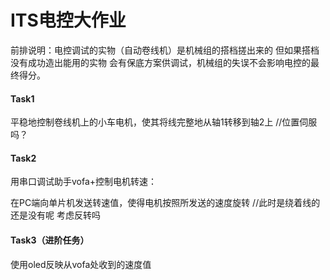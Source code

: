 # ITS电控大作业

前排说明：电控调试的实物（自动卷线机）是机械组的搭档搓出来的  但如果搭档没有成功造出能用的实物 会有保底方案供调试，机械组的失误不会影响电控的最终得分。

#### Task1

平稳地控制卷线机上的小车电机，使其将线完整地从轴1转移到轴2上    //位置伺服吗？

#### Task2

用串口调试助手vofa+控制电机转速：

在PC端向单片机发送转速值，使得电机按照所发送的速度旋转    //此时是绕着线的还是没有呢  考虑反转吗

#### Task3（进阶任务）

使用oled反映从vofa处收到的速度值  